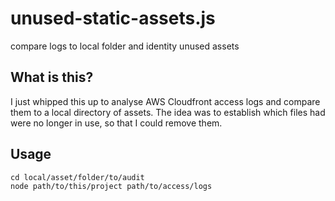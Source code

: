# unused-static-assets.js

compare logs to local folder and identity unused assets


## What is this?

I just whipped this up to analyse AWS Cloudfront access logs and compare them
to a local directory of assets. The idea was to establish which files had were
no longer in use, so that I could remove them.


## Usage

```shell
cd local/asset/folder/to/audit
node path/to/this/project path/to/access/logs
```
